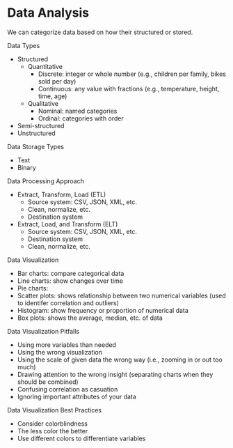 # Data Analysis

We can categorize data based on how their structured or stored. 

Data Types
* Structured 
  * Quantitative
    * Discrete: integer or whole number (e.g., children per family, bikes sold per day)
    * Continuous: any value with fractions (e.g., temperature, height, time, age)
  * Qualitative
    * Nominal: named categories
    * Ordinal: categories with order
* Semi-structured 
* Unstructured

Data Storage Types
* Text 
* Binary 

Data Processing Approach
* Extract, Transform, Load (ETL)
  * Source system: CSV, JSON, XML, etc.
  * Clean, normalize, etc.
  * Destination system
* Extract, Load, and Transform (ELT)
  * Source system: CSV, JSON, XML, etc.
  * Destination system
  * Clean, normalize, etc.

Data Visualization
* Bar charts: compare categorical data
* Line charts: show changes over time
* Pie charts: 
* Scatter plots: shows relationship between two numerical variables (used to identifer correlation and outliers)
* Histogram: show frequency or proportion of numerical data
* Box plots: shows the average, median, etc. of data

Data Visualization Pitfalls
* Using more variables than needed
* Using the wrong visualization
* Using the scale of given data the wrong way (i.e., zooming in or out too much)
* Drawing attention to the wrong insight (separating charts when they should be combined)
* Confusing correlation as casuation
* Ignoring important attributes of your data

Data Visualization Best Practices
* Consider colorblindness
* The less color the better
* Use different colors to differentiate variables